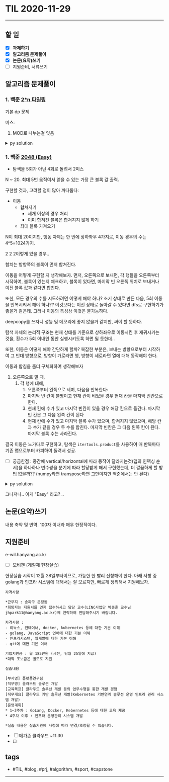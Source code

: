 # TIL 2020-11-29

--------------------------

## 할 일

- [x] **과제하기**
- [x] **알고리즘 문제풀이**
- [x] **논문(요약)쓰기**
- [ ] 지원준비, 서류쓰기

## 알고리즘 문제풀이

### 1. 백준 [2*n 타일링](https://www.acmicpc.net/problem/11726)

기본 dp 문제

미스:
1. MOD로 나누는걸 잊음

<details><summary markdown="span">py solution</summary>

```py

def solve():
    N = ria()[0]

    MOD = 10007

    cache = [-1] * 1010
    
    def dp(pos):
        if(cache[pos]!= -1):
            return cache[pos]
        if(pos<=2):
            cache[pos] = pos
            return pos
        cache[pos] = (dp(pos-2) % MOD +dp(pos-1) % MOD) % MOD
        return cache[pos]
    
    print(dp(N))

    pass
```

</details>

### 1. 백준 [2048 (Easy)](https://www.acmicpc.net/problem/12100)

- 탐색을 5회가 아닌 4회로 돌려서 2미스

N ~ 20. 최대 5번 움직여서 얻을 수 있는 가장 큰 블록 값 출력.

구현할 것과, 고려할 점이 많아 까다롭다:
- 이동
  - 합쳐지기
    - 세개 이상의 경우 처리
    - 이미 합쳐진 블록은 합쳐지지 않게 하기
  - 최대 블록 가져오기

N이 최대 20이지만, 행동 자체는 한 번에 상하좌우 4가지로, 이동 경우의 수는 4^5=1024가지.

2 2 2이렇게 있을 경우..

합치는 방향쪽의 블록이 먼저 합쳐진다.

이동을 어떻게 구현할 지 생각해보자.
먼저, 오른쪽으로 보내면, 각 행들을 오른쪽부터 시작하여, 블록이 있는지 체크하고, 블록이 있다면, 마지막 빈 오른쪽 위치로 보내거나 이전 블록 값과 같다면 합친다.

또한, 모든 경우의 수를 시도하려면 어떻게 해야 하나? 초기 상태로 만든 다음, 5회 이동을 반복시켜서 해야 하나?? 이것보다는 이전 상태로 돌아갈 수 있다면 dfs로 구현하기가 좋을거 같은데. 그러나 이동의 특성상 이것은 불가능하다.

deepcopy를 쓰자니 성능 및 메모리에 좋지 않을거 같지만, 써야 할 듯하다.

탐색 자체의 논리적 구조는 현재 상태를 기준으로 상하좌우로 이동시킨 후 재귀시키는 것을, 횟수가 5회 이내인 동안 실행시키도록 하면 될 듯한데..

또한, 이동은 어떻게 해야 간단하게 할까? 복잡한 부분은, 보내는 방향으로부터 시작하여 그 반대 방향으로, 방향이 가로라면 행, 방향이 세로라면 열에 대해 동작해야 한다.

이동과 합침을 좀더 구체화하여 생각해보자

1. 오른쪽으로 밀 때,
   1. 각 행에 대해,
      1. 오른쪽부터 왼쪽으로 세며, 다음을 반복한다:
      2. 마지막 빈 칸이 불명이고 현재 칸이 비었을 경우 현재 칸을 마지막 빈칸으로 한다.
      3. 현재 칸에 수가 있고 마지막 빈칸이 있을 경우 해당 칸으로 옮긴다. 마지막 빈 칸은 그 다음 왼쪽 칸이 된다
      4. 현재 칸에 수가 있고 마지막 블록 수가 있으며, 합쳐지지 않았으며, 해당 칸과 수가 같을 경우 두 수를 합친다. 마지막 빈칸은 그 다음 왼쪽 칸이 된다. 마지막 블록 수는 사라진다.

결국 이동은 노가다로 구현하고, 탐색은 `itertools.product`를 사용하여 매 반복마다 기존 맵으로부터 카피하여 돌려서 성공.

- [ ] 궁금한점 : 중간에 vertical/horizontal에 따라 동작이 달라지는것(맵의 인덱싱 순서)을 하나하나 변수쌍을 분기에 따라 할당받게 해서 구현했는데, 더 깔끔하게 할 방법 없을까?? (numpy라면 transpose하면 그만이지만 백준에서는 안 된다)

<details><summary markdown="span">py solution</summary>

```py

#     l,d,r,u
dx = [-1,0,+1,0]
dy = [0,-1,0,+1]
#     r,u,l,d
def solve():
    N = ria()[0]

    maps = create2DArray(N, N, 0)
    maxv = -1

    for y in range(N):
        maps[y] = ria()

    it(maps)

    def getDiff(direction):
        return direction - 1 if direction % 2 == 0 else -1 * (direction - 2)

    def isHorizontal(direction):
        return direction % 2 == 0

    def findMax(state):
        nonlocal maxv
        for y in range(N):
            for x in range(N):
                if(state[y][x] > maxv):
                    it('max update at : ',y,x,maxv,state[y][x])
                    maxv=state[y][x]

    def handleMove(state, direction):
        # 움직이려는 방향으로부터, 반대 방향으로, 
        # direction = (direction+2) % 4
        for rows in range(N):
            lastEmptyX=-1
            lastBlockX=-1
            for x in range(N):
                cx = N-1-x if direction==0 or direction==3 else x
                
                a,b = (rows,cx) if isHorizontal(direction) else (cx,rows)
                c,d = (rows,lastBlockX) if isHorizontal(direction) else (lastBlockX, rows)
                e,f = (rows,lastEmptyX) if isHorizontal(direction) else (lastEmptyX,rows)
                if(state[a][b]>0):
                    # there is a block
                    if(lastBlockX != -1):
                        # do merge
                        if(state[c][d] == state[a][b]):
                            # it('merge', cx, lastBlockX, lastEmptyX)
                            state[c][d] += state[a][b]
                            state[a][b] = 0
                            lastEmptyX = lastBlockX + getDiff(direction)
                            lastBlockX = -1
                            continue
                    lastBlockX = cx

                if(lastEmptyX != -1 and state[a][b]>0):
                    # there is no block. use lastEmptyX
                    state[e][f] = state[a][b]
                    if(cx != lastEmptyX):
                        state[a][b] = 0
                    # 0->-1, 2->+1
                    lastBlockX = lastEmptyX
                    lastEmptyX += getDiff(direction)
                    
                if(lastEmptyX==-1 and state[a][b]==0):
                    lastEmptyX = cx
        return state

    from itertools import product

    for i,v in enumerate(product(range(4), range(4),range(4),range(4),range(4))):
        # it(v)
        curState = copy.deepcopy(maps)
        findMax(curState)
        curState = handleMove(curState, v[0])
        findMax(curState)
        curState = handleMove(curState, v[1])
        findMax(curState)
        curState = handleMove(curState, v[2])
        findMax(curState)
        curState = handleMove(curState, v[3])
        findMax(curState)
        curState = handleMove(curState, v[4])
        findMax(curState)
    print(maxv)
```

</details>

그나저나.. 이게 "Easy" 라고? ..


## 논문(요약)쓰기

내용 축약 및 번역. 100자 이내라 매우 한정적이다. 





## 지원준비

e-wil.hanyang.ac.kr


- [ ] 모비젠 (계절제 현장실습)

현장실습 시작이 12월 28일부터이므로, 가능한 한 빨리 신청해야 한다. 아래 사항 중 golang과 인프라 시스템에 대해서는 잘 모르지만, 빠르게 정리해서 지원해보자.

    자격사항 	

    *근무지 : 송파구 문정동
    *희망자는 지원서를 먼저 접수하시고 담당 교수(LINC사업단 박종훈 교수님 jhpark11@hanyang.ac.kr)께 연락하여 면담해주시기 바랍니다.

    자격사항 : 
    - 리눅스, 컨테이너, docker, kubernetes 등에 대한 기본 이해
    - golang, JavaScript 언어에 대한 기본 이해 
    - 인프라시스템, 웹개발에 대한 기본 이해
    - git에 대한 기본 이해

    기업지원금 : 월 185만원 (세전, 당월 25일에 지급)
    *대학 조보금은 별도로 지원

    실습내용 	

    [부서명] 플랫폼연구팀 
    [직무명] 클라우드 솔루션 개발
    [교육목표] 클라우드 솔루션 개발 등의 업무수행을 통한 개발 경험
    [직무개요] 클라우드 기반 솔루션 개발(Kebernetes 기반연계 솔루션 운영 인프라 관리 시스템 개발)
    [운영계획] 
    * 1~3주차 : GoLang, Docker, Kebernetes 등에 대한 교육 제공
    * 4주차 이후 : 인프라 운영관리 시스템 개발

    *실습 내용은 실습기관에 사정에 따라 변경/조정될 수 있습니다.

- [ ] 메가존 클라우드 ~11.30
- [ ] 





## tags
- \#TIL, \#blog, \#prj, \#algorithm, \#sport, \#capstone

--------------------------